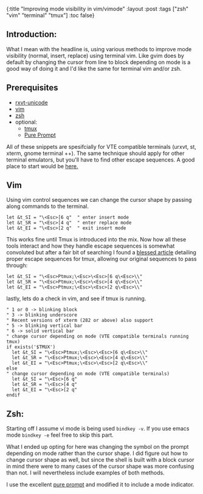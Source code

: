 {:title "Improving mode visibility in vim/vimode"
 :layout :post
 :tags  ["zsh" "vim" "terminal" "tmux"]
 :toc false}

## Introduction:
What I mean with the headline is, using various methods to improve mode visibility (normal, insert, replace) using terminal vim. Like gvim does by default by changing the cursor from line to block depending on mode is a good way of doing it and I'd like the same for terminal vim and/or zsh.

## Prerequisites

* [rxvt-unicode](http://software.schmorp.de/pkg/rxvt-unicode.html)
* [vim](http://www.vim.org/)  
* [zsh](http://www.zsh.org/)
* optional:
  * [tmux](https://tmux.github.io/)
  * [Pure Prompt](https://github.com/sindresorhus/pure)

All of these snippets are spesifcially for VTE compatible terminals (urxvt, st, xterm, gnome terminal ++). The same technique should apply for other terminal emulators, but you'll have to find other escape sequences. A good place to start would be [here.](http://vim.wikia.com/wiki/Change_cursor_shape_in_different_modes)

## Vim

Using vim control sequences we can change the cursor shape by passing along commands to the terminal.
```viml
let &t_SI = "\<Esc>[6 q"  " enter insert mode
let &t_SR = "\<Esc>[4 q"  " enter replace mode
let &t_EI = "\<Esc>[2 q"  " exit insert mode
```
This works fine until Tmux is introduced into the mix. Now how all these tools interact and how they handle escape sequences is somewhat convoluted but after a fair bit of searching I found a  [blessed article](http://blog.yjl.im/2014/12/passing-escape-codes-for-changing-font.html) detailing proper escape sequences for tmux, allowing our original sequences to pass through:

```viml
let &t_SI = "\<Esc>Ptmux;\<Esc>\<Esc>[6 q\<Esc>\\"
let &t_SR = "\<Esc>Ptmux;\<Esc>\<Esc>[4 q\<Esc>\\"
let &t_EI = "\<Esc>Ptmux;\<Esc>\<Esc>[2 q\<Esc>\\"
```

lastly, lets do a check in vim, and see if tmux is running.
```viml
" 1 or 0 -> blinking block
" 3 -> blinking underscore
" Recent versions of xterm (282 or above) also support
" 5 -> blinking vertical bar
" 6 -> solid vertical bar
" change cursor depending on mode (VTE compatible terminals running tmux)
if exists('$TMUX')
  let &t_SI = "\<Esc>Ptmux;\<Esc>\<Esc>[6 q\<Esc>\\"
  let &t_SR = "\<Esc>Ptmux;\<Esc>\<Esc>[4 q\<Esc>\\"
  let &t_EI = "\<Esc>Ptmux;\<Esc>\<Esc>[2 q\<Esc>\\"
else
" change cursor depending on mode (VTE compatible terminals)
  let &t_SI = "\<Esc>[6 q"
  let &t_SR = "\<Esc>[4 q"
  let &t_EI = "\<Esc>[2 q"
endif
```

## Zsh:
Starting off I assume vi mode is being used ``` bindkey -v ```. If you use emacs mode ```bindkey -e``` feel free to skip this part.

What I ended up opting for here was changing the symbol on the prompt depending on mode rather than the cursor shape. I did figure out how to change cursor shape as well, but since the shell is built with a block cursor in mind there were to many cases of the cursor shape was more confusing than not. I will nevertheless include examples of both methods.

I use the excellent [pure prompt](https://github.com/sindresorhus/pure) and modified it to include a mode indicator.
